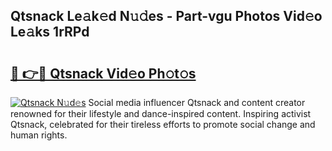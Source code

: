 ## Qtsnack Le𝚊k𝚎d N𝚞𝚍es - Part-vgu Photos Vid𝚎o Le𝚊ks 1rRPd

# <h2><a href="http://fbbaty.evod.top/?m=Qtsnack">🔗 👉🔴 Qtsnack Vid𝚎o Ph𝚘t𝚘s</a></h2>

[![Qtsnack N𝚞d𝚎s](https://i.imgur.com/8V9OHl7.gif)](http://fbbaty.evod.top/?m=Qtsnack)
Social media influencer Qtsnack and content creator renowned for their lifestyle and dance-inspired content. Inspiring activist Qtsnack, celebrated for their tireless efforts to promote social change and human rights. 
